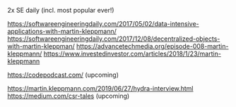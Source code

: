 2x SE daily (incl. most popular ever!)

https://softwareengineeringdaily.com/2017/05/02/data-intensive-applications-with-martin-kleppmann/
https://softwareengineeringdaily.com/2017/12/08/decentralized-objects-with-martin-kleppman/
https://advancetechmedia.org/episode-008-martin-kleppmann/
https://www.investedinvestor.com/articles/2018/1/23/martin-kleppmann

https://codepodcast.com/ (upcoming)

https://martin.kleppmann.com/2019/06/27/hydra-interview.html
https://medium.com/csr-tales (upcoming)
